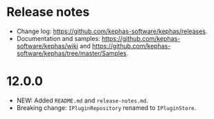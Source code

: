 ﻿# Release notes

* Change log: https://github.com/kephas-software/kephas/releases.
* Documentation and samples: https://github.com/kephas-software/kephas/wiki and https://github.com/kephas-software/kephas/tree/master/Samples.

# 12.0.0

* NEW: Added ```README.md``` and ```release-notes.md```.
* Breaking change: `IPluginRepository` renamed to `IPluginStore`.